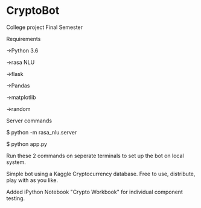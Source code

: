 # CryptoBot
College project Final Semester

Requirements

->Python 3.6

->rasa NLU

->flask

->Pandas

->matplotlib

->random

Server commands

$ python -m rasa_nlu.server

$ python app.py

Run these 2 commands on seperate terminals to set up the bot on local system.

Simple bot using a Kaggle Cryptocurrency database. Free to use, distribute, play with as you like. 

Added iPython Notebook "Crypto Workbook" for individual component testing. 
